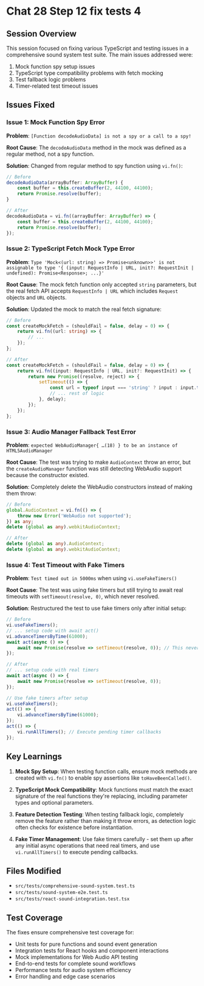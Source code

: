 # Chat 28 Step 12 fix tests 4

## Session Overview
This session focused on fixing various TypeScript and testing issues in a comprehensive sound system test suite. The main issues addressed were:

1. Mock function spy setup issues
2. TypeScript type compatibility problems with fetch mocking
3. Test fallback logic problems
4. Timer-related test timeout issues

## Issues Fixed

### Issue 1: Mock Function Spy Error
**Problem**: `[Function decodeAudioData] is not a spy or a call to a spy!`

**Root Cause**: The `decodeAudioData` method in the mock was defined as a regular method, not a spy function.

**Solution**: Changed from regular method to spy function using `vi.fn()`:
```typescript
// Before
decodeAudioData(arrayBuffer: ArrayBuffer) {
    const buffer = this.createBuffer(2, 44100, 44100);
    return Promise.resolve(buffer);
}

// After
decodeAudioData = vi.fn((arrayBuffer: ArrayBuffer) => {
    const buffer = this.createBuffer(2, 44100, 44100);
    return Promise.resolve(buffer);
});
```

### Issue 2: TypeScript Fetch Mock Type Error
**Problem**: `Type 'Mock<(url: string) => Promise<unknown>>' is not assignable to type '{ (input: RequestInfo | URL, init?: RequestInit | undefined): Promise<Response>; ...}'`

**Root Cause**: The mock fetch function only accepted `string` parameters, but the real fetch API accepts `RequestInfo | URL` which includes `Request` objects and `URL` objects.

**Solution**: Updated the mock to match the real fetch signature:
```typescript
// Before
const createMockFetch = (shouldFail = false, delay = 0) => {
    return vi.fn((url: string) => {
        // ...
    });
};

// After
const createMockFetch = (shouldFail = false, delay = 0) => {
    return vi.fn((input: RequestInfo | URL, init?: RequestInit) => {
        return new Promise((resolve, reject) => {
            setTimeout(() => {
                const url = typeof input === 'string' ? input : input.toString();
                // ... rest of logic
            }, delay);
        });
    });
};
```

### Issue 3: Audio Manager Fallback Test Error
**Problem**: `expected WebAudioManager{ …(18) } to be an instance of HTML5AudioManager`

**Root Cause**: The test was trying to make `AudioContext` throw an error, but the `createAudioManager` function was still detecting WebAudio support because the constructor existed.

**Solution**: Completely delete the WebAudio constructors instead of making them throw:
```typescript
// Before
global.AudioContext = vi.fn(() => {
    throw new Error('WebAudio not supported');
}) as any;
delete (global as any).webkitAudioContext;

// After
delete (global as any).AudioContext;
delete (global as any).webkitAudioContext;
```

### Issue 4: Test Timeout with Fake Timers
**Problem**: `Test timed out in 5000ms` when using `vi.useFakeTimers()`

**Root Cause**: The test was using fake timers but still trying to await real timeouts with `setTimeout(resolve, 0)`, which never resolved.

**Solution**: Restructured the test to use fake timers only after initial setup:
```typescript
// Before
vi.useFakeTimers();
// ... setup code with await act()
vi.advanceTimersByTime(61000);
await act(async () => {
    await new Promise(resolve => setTimeout(resolve, 0)); // This never resolves with fake timers
});

// After
// ... setup code with real timers
await act(async () => {
    await new Promise(resolve => setTimeout(resolve, 0));
});

// Use fake timers after setup
vi.useFakeTimers();
act(() => {
    vi.advanceTimersByTime(61000);
});
act(() => {
    vi.runAllTimers(); // Execute pending timer callbacks
});
```

## Key Learnings

1. **Mock Spy Setup**: When testing function calls, ensure mock methods are created with `vi.fn()` to enable spy assertions like `toHaveBeenCalled()`.

2. **TypeScript Mock Compatibility**: Mock functions must match the exact signature of the real functions they're replacing, including parameter types and optional parameters.

3. **Feature Detection Testing**: When testing fallback logic, completely remove the feature rather than making it throw errors, as detection logic often checks for existence before instantiation.

4. **Fake Timer Management**: Use fake timers carefully - set them up after any initial async operations that need real timers, and use `vi.runAllTimers()` to execute pending callbacks.

## Files Modified
- `src/tests/comprehensive-sound-system.test.ts`
- `src/tests/sound-system-e2e.test.ts` 
- `src/tests/react-sound-integration.test.tsx`

## Test Coverage
The fixes ensure comprehensive test coverage for:
- Unit tests for pure functions and sound event generation
- Integration tests for React hooks and component interactions
- Mock implementations for Web Audio API testing
- End-to-end tests for complete sound workflows
- Performance tests for audio system efficiency
- Error handling and edge case scenarios